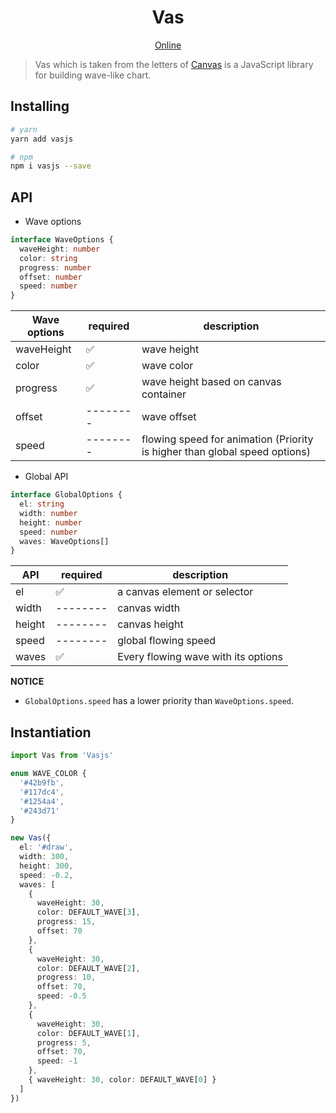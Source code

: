 <h1 align="center">Vas</h1>

<p align="center">
  <a href="https://lbwa.github.io/vas.js">Online</a>
</p>

> Vas which is taken from the letters of [Canvas](https://developer.mozilla.org/en-US/docs/Web/API/Canvas_API) is a JavaScript library for building wave-like chart.

## Installing

```bash
# yarn
yarn add vasjs

# npm
npm i vasjs --save
```

## API

- Wave options

```ts
interface WaveOptions {
  waveHeight: number
  color: string
  progress: number
  offset: number
  speed: number
}
```

| Wave options | required | description                                                                |
| ------------ | -------- | -------------------------------------------------------------------------- |
| waveHeight   | ✅       | wave height                                                                |
| color        | ✅       | wave color                                                                 |
| progress     | ✅       | wave height based on canvas container                                      |
| offset       | -------- | wave offset                                                                |
| speed        | -------- | flowing speed for animation (Priority is higher than global speed options) |

- Global API

```ts
interface GlobalOptions {
  el: string
  width: number
  height: number
  speed: number
  waves: WaveOptions[]
}
```

| API    | required | description                         |
| ------ | -------- | ----------------------------------- |
| el     | ✅       | a canvas element or selector        |
| width  | -------- | canvas width                        |
| height | -------- | canvas height                       |
| speed  | -------- | global flowing speed                |
| waves  | ✅       | Every flowing wave with its options |

**NOTICE**

- `GlobalOptions.speed` has a lower priority than `WaveOptions.speed`.

## Instantiation

```ts
import Vas from 'Vasjs'

enum WAVE_COLOR {
  '#42b9fb',
  '#117dc4',
  '#1254a4',
  '#243d71'
}

new Vas({
  el: '#draw',
  width: 300,
  height: 300,
  speed: -0.2,
  waves: [
    {
      waveHeight: 30,
      color: DEFAULT_WAVE[3],
      progress: 15,
      offset: 70
    },
    {
      waveHeight: 30,
      color: DEFAULT_WAVE[2],
      progress: 10,
      offset: 70,
      speed: -0.5
    },
    {
      waveHeight: 30,
      color: DEFAULT_WAVE[1],
      progress: 5,
      offset: 70,
      speed: -1
    },
    { waveHeight: 30, color: DEFAULT_WAVE[0] }
  ]
})
```
